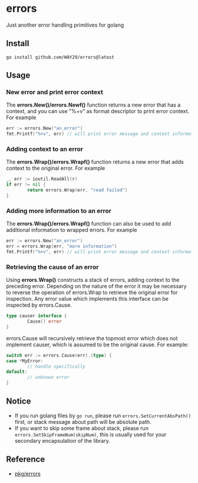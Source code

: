 # errors

Just another error handling primitives for golang

## Install
```
go install github.com/WAY29/errors@latest
```
## Usage
### New error and print error context
The **errors.New()/errors.Newf()** function returns a new error that has a context, and you can use "%+v" as format descriptor to print error context. For example
```go
err := errors.New("an_error")
fmt.Printf("%+v", err) // will print error message and context information
```
### Adding context to an error
The **errors.Wrap()/errors.Wrapf()** function returns a new error that adds context to the original error. For example
```go
_, err := ioutil.ReadAll(r)
if err != nil {
        return errors.Wrap(err, "read failed")
}
```
### Adding more information to an error
The **errors.Wrap()/errors.Wrapf()** function can also be used to add additional information to wrapped errors. For example
```go
err := errors.New("an_error")
err = errors.Wrap(err, "more information")
fmt.Printf("%+v", err) // will print error message and context information
```

### Retrieving the cause of an error
Using **errors.Wrap()** constructs a stack of errors, adding context to the preceding error. Depending on the nature of the error it may be necessary to reverse the operation of errors.Wrap to retrieve the original error for inspection. Any error value which implements this interface can be inspected by errors.Cause.
```go
type causer interface {
        Cause() error
}
```
errors.Cause will recursively retrieve the topmost error which does not implement causer, which is assumed to be the original cause. For example:
```go
switch err := errors.Cause(err).(type) {
case *MyError:
        // handle specifically
default:
        // unknown error
}
```

## Notice
- If you run golang files by `go run`, please run `errors.SetCurrentAbsPath()` first, or stack message about path will be absolute path.
- If you want to skip some frame about stack, please run `errors.SetSkipFrameNum(skipNum)`, this is usually used for your secondary encapsulation of the library.

## Reference
- [pkg/errors](https://github.com/pkg/errors)